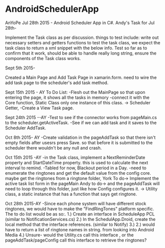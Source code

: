 # AndroidSchedulerApp
AnYoPe Jul 28th 2015 - Android Scheduler App in C#.
Andy's Task for Jul 28th-


Implement the Task class as per discussion. things to test include: write out necessary setters and getters functions to test the task class, we expect the task class to return a xml snippet with the below info. Test so far as to confirm that it work, should be able to handle really long string, ensure the components of the Task class works. 

Sept 5th 2015-

  Created a Main Page and Add Task Page in xamarin.form. need to wire the add task page to the scheduler's add task method.
  
Sept 15th 2015 - AY
To Do List:
    -Flesh out the MainPage so that upon entering the page, it shows all the tasks in memory
      -connect it with the Core function, Static Class only one instance of this class.  ->  Scheduler Getter, 
    -Create a View Task page. 

Sept 24th 2015 --AY
    -Test to see if the connector works from pageMain.cs  to the scheduler.getActiveTask.
    -See if we can add task and it saves to the Scheduler AddTask. 

Oct 8th 2015- AY
     -Create validation in the pageAddTask so that there isn't empty fields after usesrs press Save. so that before it is   submitted to the scheduler there wouldn't be any null and crash.
     
Oct 15th 2015 -AY
    -in the Task class, implement a NextReminderDate property and StartDateTime property. this is used to calculate the         next interval to remind.
    -Tabled for now, Blackout period in a Day. 
    -need to enumerate the ringtones and get the default value from the config core. maybe get the ringtones from a ringtone 
    folder, 
    York To do-> Implement the active task list form in the pageMain
    Andy to do-> and the pageAddTask will need to loop through this folder, just like how Config configures it. -> Utility        class, a static instance that has a function that says get ringtone. 
    
Oct 28th 2015-AY
    -Since each phone system will have different stock ringtones, we would have to make the "FindRingTones" platform        specific. The to do list would be as so:.
      1.) Create an interface in ScheduleApp PCL (similar to NotificationServices.cs)
      2.) In the SchedulApp.Droid, create the local method that the interface references. (similar to Notify)
      3.) 2.) would have to return a list of ringtone names in string. from looking into Android Media 
      4.) Unsure- would the Utility.cs call this interface , or the pageAddTask/pageConfig call this interface to retrieve the ringtones?
